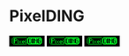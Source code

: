 # PixelDING
![pixelding](screenshots/PixelDing.png?raw=true "The PixelDING")
![pixelding](screenshots/PixelDing.png "The PixelDONG")
![pixelding](/screenshots/PixelDing.png "The PixelDUNG")



